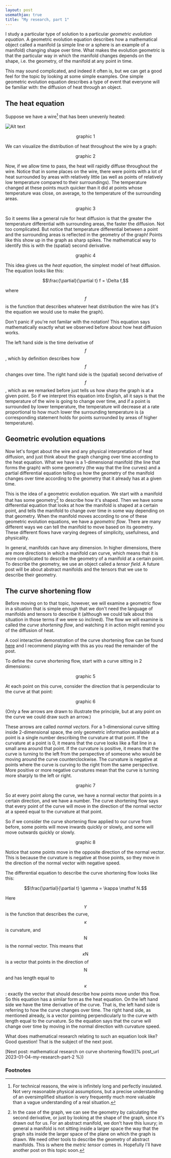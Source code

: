 ```yaml
---
layout: post
usemathjax: true
title: "My research, part 1"
---
```


I study a particular type of solution to a particular *geometric evolution equation*.
A geometric evolution equation describes how a mathematical object called a manifold (a simple line or a sphere is an example of a manifold) changing shape over time.
What makes the evolution geometric is that the particular way in which the manifold changes depends on the shape, i.e. the geometry, of the manifold at any point in time.

This may sound complicated, and indeed it often is, but we can get a good feel for the topic by looking at some simple examples.
One simple geometric evolution equation describes a type of event that everyone will be familiar with: the diffusion of heat through an object.

## The heat equation

Suppose we have a wire[^1] that has been unevenly heated:

<img title="a title" alt="Alt text" src="/assets/my_research_part_1_graphic1.svg">
<p style="text-align: center;">graphic 1</p>

We can visualize the distribution of heat throughout the wire by a graph:

<p style="text-align: center;">graphic 2</p>

Now, if we allow time to pass, the heat will rapidly diffuse throughout the wire.
Notice that in some places on the wire, there were points with a lot of heat surrounded by areas with relatively little (as well as points of relatively low temperature compared to their surroundings).
The temperature changed at these points much quicker than it did at points whose temperature was close, on average, to the temperature of the surrounding areas.

<p style="text-align: center;">graphic 3</p>

So it seems like a general rule for heat diffusion is that the greater the temperature differential with surrounding areas, the faster the diffusion.
Not too complicated.
But notice that temperature differential between a point and the surrounding areas is reflected in the geometry of the graph!
Points like this show up in the graph as sharp spikes.
The mathematical way to identify this is with the (spatial) second derivative.

<p style="text-align: center;">graphic 4</p>

This idea gives us the *heat equation*, the simplest model of heat diffusion.
The equation looks like this:

$$\frac{\partial}{\partial t} f = \Delta f,$$

where $$f$$ is the function that describes whatever heat distribution the wire has (it's the equation we would use to make the graph).

Don't panic if you're not familar with the notation!
This equation says mathematically exactly what we observed before about how heat diffusion works.

The left hand side is the time derivative of $$f$$, which by definition describes how $$f$$ changes over time.
The right hand side is the (spatial) second derivative of $$f$$, which as we remarked before just tells us how sharp the graph is at a given point.
So if we interpret this equation into English, all it says is that the temperature of the wire is going to change over time, and if a point is surrounded by lower temperature, the temperature will decrease at a rate proportional to how much lower the surrounding temperature is (a corresponding statement holds for points surrounded by areas of higher temperature).


## Geometric evolution equations

Now let's forget about the wire and any physical interpretation of heat diffusion, and just think about the graph changing over time according to the heat equation.
What we have is a 1-dimensional manifold (the line that forms the graph) with some geometry (the way that the line curves) and a partial differential equation telling us how the geometry of the manifold changes over time according to the geometry that it already has at a given time.

This is the idea of a geometric evolution equation.
We start with a manifold that has some geometry[^geometry] to describe how it's shaped.
Then we have some differential equation that looks at how the manifold is shaped at a certain point, and tells the manifold to change over time in some way depending on that geometry.
When the manifold moves according to one of these geometric evolution equations, we have a *geometric flow*.
There are many different ways we can tell the manifold to move based on its geometry.
These different flows have varying degrees of simplicity, usefulness, and physicality.

In general, manifolds can have any dimension.
In higher dimensions, there are more directions in which a manifold can curve, which means that it is more complicated to describe the geometry of a manifold at a certain point.
To describe the geometry, we use an object called a *tensor field*.
A future post will be about abstract manifolds and the tensors that we use to describe their geometry.

## The curve shortening flow

Before moving on to that topic, however, we will examine a geometric flow in a situation that is simple enough that we don't need the language of manifolds and tensors to describe it (although we could talk about this situation in those terms if we were so inclined).
The flow we will examine is called the *curve shortening flow*, and watching it in action might remind you of the diffusion of heat.

A cool interactive demonstration of the curve shortening flow can be found [here](https://a.carapetis.com/csf/) and I recommend playing with this as you read the remainder of the post.

To define the curve shortening flow, start with a curve sitting in 2 dimensions:

<p style="text-align: center;">graphic 5</p>

At each point on this curve, consider the direction that is perpendicular to the curve at that point:

<p style="text-align: center;">graphic 6</p>

(Only a few arrows are drawn to illustrate the principle, but at any point on the curve we could draw such an arrow.)

These arrows are called *normal vectors*.
For a 1-dimensional curve sitting inside 2-dimensional space, the only geometric information available at a point is a single number describing the curvature at that point.
If the curvature at a point is 0, it means that the curve looks like a flat line in a small area around that point.
If the curvature is positive, it means that the curve is turning to the left from the perspective of someone who would be moving around the curve counterclockwise.
The curvature is negative at points where the curve is curving to the right from the same perspective.
More positive or more negative curvatures mean that the curve is turning more sharply to the left or right.

<p style="text-align: center;">graphic 7</p>

So at every point along the curve, we have a normal vector that points in a certain direction, and we have a number.
The curve shortening flow says that every point of the curve will move in the direction of the normal vector at a speed equal to the curvature at that point.

So if we consider the curve shortening flow applied to our curve from before, some points will move inwards quickly or slowly, and some will move outwards quickly or slowly.

<p style="text-align: center;">graphic 8</p>

Notice that some points move in the opposite direction of the normal vector.
This is because the curvature is negative at those points, so they move in the direction of the normal vector with negative speed.

The differential equation to describe the curve shortening flow looks like this:

$$\frac{\partial}{\partial t} \gamma = \kappa \mathsf N.$$

Here $$\gamma$$ is the function that describes the curve, $$\kappa$$ is curvature, and $$\mathsf N$$ is the normal vector.
This means that $$\kappa \mathsf N$$ is a vector that points in the direction of $$\mathsf N$$ and has length equal to $$\kappa$$: exactly the vector that should describe how points move under this flow.
So this equation has a similar form as the heat equation.
On the left hand side we have the time derivative of the curve.
That is, the left hand side is referring to how the curve changes over time.
The right hand side, as mentioned already, is a vector pointing perpendicularly to the curve with length equal to the curvature.
So the equation says that the curve will change over time by moving in the normal direction with curvature speed.

What does mathematical research relating to such an equation look like?
Good question!
That is the subject of the next post.

[Next post: mathematical research on curve shortening flow]({% post_url 2023-01-04-my-research-part-2 %})

### Footnotes

[^1]: For technical reasons, the wire is infinitely long and perfectly insulated.  Not very reasonable physical assumptions, but a precise understanding of an oversimplified situation is very frequently much more valuable than a vague understanding of a real situation.

[^geometry]: In the case of the graph, we can see the geometry by calculating the second derivative, or just by looking at the shape of the graph, since it's drawn out for us.
    For an abstract manifold, we don't have this luxury; in general a manifold is not sitting inside a larger space the way that the graph sits inside the larger space of the plane on which the graph is drawn.
    We need other tools to describe the geometry of abstract manifolds.
    This is where the *metric tensor* comes in.
    Hopefully I'll have another post on this topic soon.
